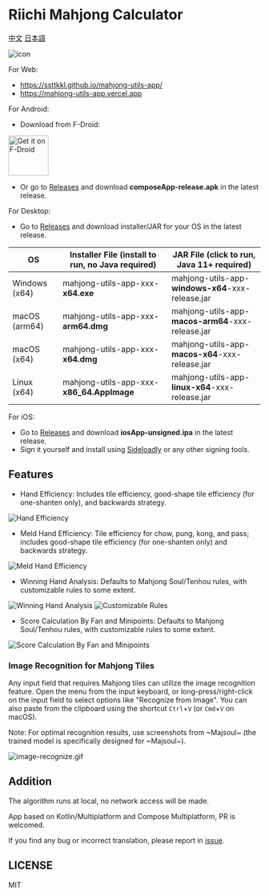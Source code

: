 Riichi Mahjong Calculator
======

[中文](README-ZH.md) [日本語](README-JA.md)

![icon](fastlane/metadata/android/zh-CN/images/icon.png)

For Web:

- https://ssttkkl.github.io/mahjong-utils-app/
- https://mahjong-utils-app.vercel.app

For Android:

- Download from F-Droid:

[<img src="https://f-droid.org/badge/get-it-on.png"
alt="Get it on F-Droid"
height="80">](https://f-droid.org/packages/io.ssttkkl.mahjongutils.app)

- Or go to [Releases](https://github.com/ssttkkl/mahjong-utils-app/releases) and download
  **composeApp-release.apk** in the latest release.

For Desktop:

- Go to [Releases](https://github.com/ssttkkl/mahjong-utils-app/releases) and download installer/JAR
  for your OS in the latest release.

| OS            | Installer File (install to run, no Java required) | JAR File (click to run, Java 11+ required)        |
|---------------|---------------------------------------------------|---------------------------------------------------|
| Windows (x64) | mahjong-utils-app-xxx-**x64.exe**                 | mahjong-utils-app-**windows-x64**-xxx-release.jar |
| macOS (arm64) | mahjong-utils-app-xxx-**arm64.dmg**               | mahjong-utils-app-**macos-arm64**-xxx-release.jar |
| macOS (x64)   | mahjong-utils-app-xxx-**x64.dmg**                 | mahjong-utils-app-**macos-x64**-xxx-release.jar |
| Linux (x64)   | mahjong-utils-app-xxx-**x86_64.AppImage**         | mahjong-utils-app-**linux-x64**-xxx-release.jar   |

For iOS:

- Go to [Releases](https://github.com/ssttkkl/mahjong-utils-app/releases) and download
  **iosApp-unsigned.ipa** in the latest release.
- Sign it yourself and install using [Sideloadly](https://sideloadly.io/) or any other signing
  tools.

## Features

- Hand Efficiency: Includes tile efficiency, good-shape tile efficiency (for one-shanten only), and
  backwards strategy.

![Hand Efficiency](fastlane/metadata/android/en-US/images/tenInchScreenshots/1.jpg)

- Meld Hand Efficiency: Tile efficiency for chow, pung, kong, and pass; includes good-shape tile
  efficiency (for one-shanten only) and backwards strategy.

![Meld Hand Efficiency](fastlane/metadata/android/en-US/images/tenInchScreenshots/2.jpg)

- Winning Hand Analysis: Defaults to Mahjong Soul/Tenhou rules, with customizable rules to some
  extent.

![Winning Hand Analysis](fastlane/metadata/android/en-US/images/tenInchScreenshots/4.jpg)
![Customizable Rules](fastlane/metadata/android/en-US/images/tenInchScreenshots/7.jpg)

- Score Calculation By Fan and Minipoints: Defaults to Mahjong Soul/Tenhou rules, with customizable
  rules to some extent.

![Score Calculation By Fan and Minipoints](fastlane/metadata/android/en-US/images/tenInchScreenshots/5.jpg)

### Image Recognition for Mahjong Tiles

Any input field that requires Mahjong tiles can utilize the image recognition feature.
Open the menu from the input keyboard, or long-press/right-click on the input field
to select options like "Recognize from Image". You can also paste from the clipboard
using the shortcut `Ctrl`+`V` (or `Cmd`+`V` on macOS).

Note: For optimal recognition results, use screenshots from ~Majsoul~ (the trained model is
specifically designed for ~Majsoul~).

![image-recognize.gif](images/image-recognize.gif)

## Addition

The algorithm runs at local, no network access will be made.

App based on Kotlin/Multiplatform and Compose Multiplatform, PR is welcomed.

If you find any bug or incorrect translation, please report
in [issue](https://github.com/ssttkkl/mahjong-utils-app/issues).

## LICENSE

MIT
